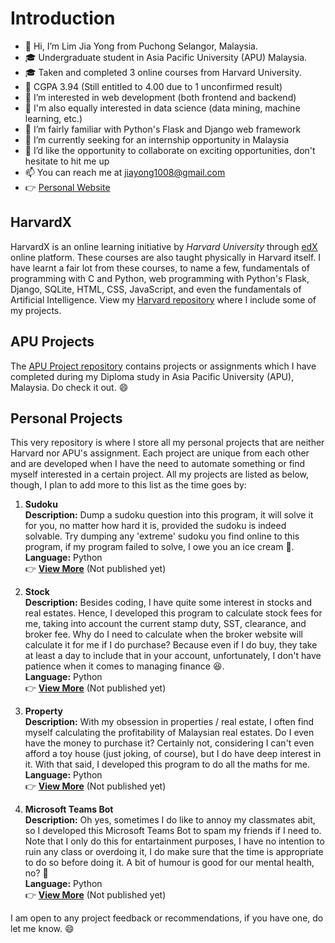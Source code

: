 # Introduction
- 👋 Hi, I’m Lim Jia Yong from Puchong Selangor, Malaysia.
- 🎓 Undergraduate student in Asia Pacific University (APU) Malaysia.
- 🎓 Taken and completed 3 online courses from Harvard University.
- 💯 CGPA 3.94 (Still entitled to 4.00 due to 1 unconfirmed result)
- 👀 I’m interested in web development (both frontend and backend)
- 👀 I'm also equally interested in data science (data mining, machine learning, etc.)
- 🌱 I’m fairly familiar with Python's Flask and Django web framework
- 💞️ I’m currently seeking for an internship opportunity in Malaysia
- 💞️ I’d like the opportunity to collaborate on exciting opportunities, don't hesitate to hit me up
- 📫 You can reach me at jiayong1008@gmail.com
- 👉 [Personal Website](https://limjiayong.wordpress.com/)

## HarvardX
HarvardX is an online learning initiative by *Harvard University* through [edX](https://www.edx.org/school/harvardx) online platform. These courses are also taught physically in Harvard itself. I have learnt a fair lot from these courses, to name a few, fundamentals of programming with C and Python, web programming with Python's Flask, Django, SQLite, HTML, CSS, JavaScript, and even the fundamentals of Artificial Intelligence. View my [Harvard repository](https://github.com/jiayong1008/harvardx) where I include some of my projects.  

## APU Projects
The [APU Project repository](https://github.com/jiayong1008/apu) contains projects or assignments which I have completed during my Diploma study in Asia Pacific University (APU), Malaysia. Do check it out. 😄

## Personal Projects
This very repository is where I store all my personal projects that are neither Harvard nor APU's assignment. Each project are unique from each other and are developed when I have the need to automate something or find myself interested in a certain project. All my projects are listed as below, though, I plan to add more to this list as the time goes by:

1. **Sudoku**  
**Description:** Dump a sudoku question into this program, it will solve it for you, no matter how hard it is, provided the sudoku is indeed solvable. Try dumping any 'extreme' sudoku you find online to this program, if my program failed to solve, I owe you an ice cream 🍦.  
**Language:** Python  
:point_right: **[View More](https://github.com/jiayong1008/jiayong1008/tree/ai/sudoku)** (Not published yet)  

2. **Stock**  
**Description:** Besides coding, I have quite some interest in stocks and real estates. Hence, I developed this program to calculate stock fees for me, taking into account the current stamp duty, SST, clearance, and broker fee. Why do I need to calculate when the broker website will calculate it for me if I do purchase? Because even if I do buy, they take at least a day to include that in your account, unfortunately, I don't have patience when it comes to managing finance 😆.  
**Language:** Python  
:point_right: **[View More]()** (Not published yet)  

3. **Property**  
**Description:** With my obsession in properties / real estate, I often find myself calculating the profitability of Malaysian real estates. Do I even have the money to purchase it? Certainly not, considering I can't even afford a toy house (just joking, of course), but I do have deep interest in it. With that said, I developed this program to do all the maths for me.  
**Language:** Python  
:point_right: **[View More]()** (Not published yet)  

4. **Microsoft Teams Bot**  
**Description:** Oh yes, sometimes I do like to annoy my classmates abit, so I developed this Microsoft Teams Bot to spam my friends if I need to. Note that I only do this for entartainment purposes, I have no intention to ruin any class or overdoing it, I do make sure that the time is appropriate to do so before doing it. A bit of humour is good for our mental health, no? 👀  
**Language:** Python  
:point_right: **[View More]()** (Not published yet)  

I am open to any project feedback or recommendations, if you have one, do let me know. 😄

<!---
jiayong1008/jiayong1008 is a ✨ special ✨ repository because its `README.md` (this file) appears on your GitHub profile.
You can click the Preview link to take a look at your changes.
--->
